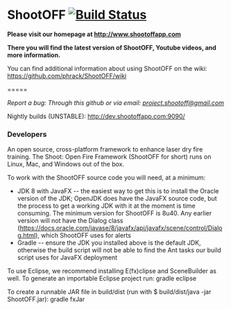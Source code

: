 ShootOFF [![Build Status](https://travis-ci.org/phrack/ShootOFF.svg?branch=master)](https://travis-ci.org/phrack/ShootOFF)
========

**Please visit our homepage at http://www.shootoffapp.com**

**There you will find the latest version of ShootOFF, Youtube videos, and more information.**

You can find additional information about using ShootOFF on the wiki: https://github.com/phrack/ShootOFF/wiki

=====

*Report a bug: Through this github or via email: project.shootoff@gmail.com*

Nightly builds (UNSTABLE): http://dev.shootoffapp.com:9090/


### Developers

An open source, cross-platform framework to enhance laser dry fire training. The Shoot: Open Fire Framework (ShootOFF for short) runs on Linux, Mac, and Windows out of the box.

To work with the ShootOFF source code you will need, at a minimum:

* JDK 8 with JavaFX -- the easiest way to get this is to install the Oracle version of the JDK; OpenJDK does have the JavaFX source code, but the process to get a working JDK with it at the moment is time consuming. The minimum version for ShootOFF is 8u40. Any earlier version will not have the Dialog class (https://docs.oracle.com/javase/8/javafx/api/javafx/scene/control/Dialog.html), which ShootOFF uses for alerts
* Gradle -- ensure the JDK you installed above is the default JDK, otherwise the build script will not be able to find the Ant tasks our build script uses for JavaFX deployment

To use Eclipse, we recommend installing E(fx)clipse and SceneBuilder as well. To generate an importable Eclipse project run: gradle eclipse

To create a runnable JAR file in build/dist (run with $ build/dist/java -jar ShootOFF.jar): gradle fxJar
